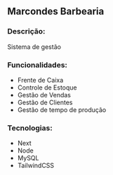 <h2>Marcondes Barbearia</h2>

<h3>Descrição:</h3>
<p>Sistema de gestão</p>

<h3>Funcionalidades:</h3>
<ul>
  <li>Frente de Caixa</li>
  <li>Controle de Estoque</li>
  <li>Gestão de Vendas</li>
  <li>Gestão de Clientes</li>
  <li>Gestão de tempo de produção</li>
</ul>

<h3>Tecnologias:</h3>
<ul>
  <li>Next</li>
  <li>Node</li>
  <li>MySQL</li>
  <li>TailwindCSS</li>
</ul>
